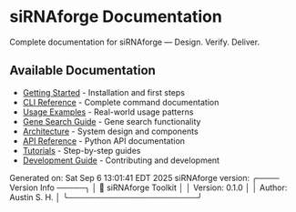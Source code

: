 # siRNAforge Documentation

Complete documentation for siRNAforge — Design. Verify. Deliver.

## Available Documentation

- [Getting Started](getting_started.md) - Installation and first steps
- [CLI Reference](CLI_REFERENCE.md) - Complete command documentation
- [Usage Examples](USAGE_EXAMPLES.md) - Real-world usage patterns
- [Gene Search Guide](gene_search.md) - Gene search functionality
- [Architecture](architecture.md) - System design and components
- [API Reference](api_reference.rst) - Python API documentation
- [Tutorials](tutorials/index.md) - Step-by-step guides
- [Development Guide](development.md) - Contributing and development

Generated on: Sat Sep  6 13:01:41 EDT 2025
siRNAforge version: ╭──── Version Info ─────╮
│ 🧬 siRNAforge Toolkit │
│ Version: 0.1.0        │
│ Author: Austin S. H.  │
╰───────────────────────╯
